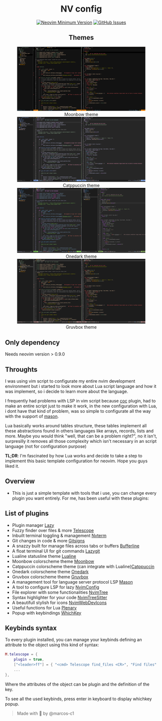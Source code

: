 <h1 align="center">NV config</h1>

<div align="center">
 
[![Neovim Minimum Version](https://img.shields.io/badge/Neovim-0.9.0-blueviolet.svg?style=flat-square&logo=Neovim&color=90E59A&logoColor=white)](https://github.com/neovim/neovim)
[![GitHub Issues](https://img.shields.io/github/issues/NvChad/NvChad.svg?style=flat-square&label=Issues&color=d77982)](https://github.com/marcos-c1/nvim-config/issues)

</div>

<h2 align="center">Themes</h2>

<figure align="center">
    <img src="moonbow.png" alt="Moonbow theme"/>
    <figcaption align="center">Moonbow theme</figcaption>
    <img src="catppuccin.png" alt="Catppuccin theme"/>
    <figcaption align="center">Catppuccin theme</figcaption>
    <img src="onedark.png" alt="Onedark theme"/>
    <figcaption align="center">Onedark theme</figcaption>
    <img src="gruvbox.png" alt="Gruvbox theme"/>
    <figcaption align="center">Gruvbox theme</figcaption>
</figure>

## Only dependency

Needs neovim version > 0.9.0

## Throughts 

I was using vim script to configurate my entire nvim development environment but i started to look more about Lua script language and how it was implement, so i decide to learn more about the language. 

I frequently had problems with LSP in vim script because [coc](https://github.com/neoclide/coc.nvim) plugin, had to make an entire script just to make it work, in the new configuration with Lua, i dont have that kind of problem, was so simple to configurate all the way with the support of [mason](https://github.com/williamboman/mason.nvim). 

Lua basically works around tables structure, these tables implement all these abstractions found in others languages like arrays, records, lists and more. Maybe you would think "well, that can be a problem right?", no it isn't, surpresilly it removes all those complexity which isn't necessary in an script language (not for configuration purpose)

**TL;DR**: I'm fascinated by how Lua works and decide to take a step to implement this basic template configuration for neovim. Hope you guys liked it. 

## Overview
    
- This is just a simple template with tools that i use, you can change every plugin you want entirely. For me, has been useful with these plugins:

## List of plugins

- Plugin manager [Lazy](https://github.com/folke/lazy.nvim)
- Fuzzy finder over files & more [Telescope](https://github.com/nvim-telescope/telescope.nvim)
- Inbuilt terminal toggling & management [Nvterm](https://github.com/NvChad/nvterm)
- Git changes in code & more [Gitsigns](https://github.com/lewis6991/gitsigns.nvim)
- A snazzy built for manage files across tabs or buffers [Bufferline](https://github.com/akinsho/bufferline.nvim)
- A float terminal UI for git commands [Lazygit](https://github.com/jesseduffield/lazygit)
- Lualine statusline theme [Lualine](https://github.com/nvim-lualine/lualine.nvim)
- Moonbow colorscheme theme [Moonbow](https://github.com/arturgoms/moonbow.nvim)                              
- Catppuccin colorscheme theme (can integrate with Lualine)[Catppuccin](https://github.com/catppuccin/nvim)   
- Onedark colorscheme theme [Onedark](https://github.com/navarasu/onedark.nvim)
- Gruvbox colorscheme theme [Gruvbox](https://github.com/ellisonleao/gruvbox.nvim)
- A management tool for language server protocol LSP [Mason](https://github.com/williamboman/mason.nvim) 
- A tool to configure LSP for lazy [NvimConfig](https://github.com/neovim/nvim-lspconfig)
- File explorer with some functionalities [NvimTree](https://github.com/nvim-tree/nvim-tree.lua) 
- Syntax highlighter for your code [NvimTreeSitter](https://github.com/nvim-treesitter/nvim-treesitter)
- A beautifull stylish for icons [NvimWebDevIcons](https://github.com/nvim-tree/nvim-web-devicons)
- Useful functions for Lua [Plenary](https://github.com/nvim-lua/plenary.nvim)
- Popup with keybindings [WhichKey](https://github.com/folke/which-key.nvim)

## Keybinds syntax

To every plugin installed, you can manage your keybinds defining an attribute to the object using this kind of syntax: 

```lua
M.telescope = {
    plugin = true,
    ["<leader>ff"] = { "<cmd> Telescope find_files <CR>", "Find files" },
    ...
},
```
Where the attributes of the object can be plugin and the definition of the key. 

To see all the used keybinds, press enter in keyboard to display whichkey popup.

> Made with :gift_heart: by @marcos-c1 
